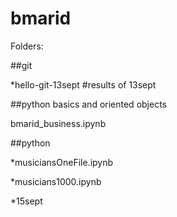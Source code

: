 # bmarid
Folders:

##git

*hello-git-13sept #results of 13sept

##python basics and oriented objects

bmarid_business.ipynb

##python

*musiciansOneFile.ipynb

*musicians1000.ipynb

*15sept
